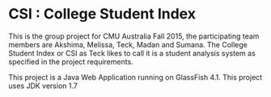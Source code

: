 # CSI : College Student Index
This is the group project for CMU Australia Fall 2015, the participating team members are Akshima, Melissa, Teck, Madan and Sumana. The College Student Index or CSI as Teck likes to call it is a student analysis system as specified in the project requirements. 

This project is a Java Web Application running on GlassFish 4.1. This project uses JDK version 1.7
